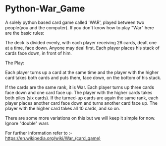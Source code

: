  # Python-War_Game
 A solely python based card game called 'WAR', played between two people(you and the computer). 
 If you don't know how to play "War" here are the basic rules:

 The deck is divided evenly, with each player receiving 26 cards, dealt one at a time,
 face down. Anyone may deal first. Each player places his stack of cards face down,
 in front of him.

 The Play:

 Each player turns up a card at the same time and the player with the higher card
 takes both cards and puts them, face down, on the bottom of his stack.

 If the cards are the same rank, it is War. Each player turns up three cards face
 down and one card face up. The player with the higher cards takes both piles
 (six cards). If the turned-up cards are again the same rank, each player places
 another card face down and turns another card face up. The player with the
 higher card takes all 10 cards, and so on.

 There are some more variations on this but we will keep it simple for now.
 Ignore "double" wars

 For further information refer to :- https://en.wikipedia.org/wiki/War_(card_game)
